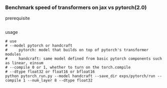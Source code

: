 ### Benchmark speed of transformers on jax vs pytorch(2.0)

prerequisite
```

```

usage
```
# use
# --model pytorch or handcraft
#     pytorch: model that builds on top of pytorch's transformer modules
#     handcraft: same model defined from basic pytorch components such as linear, einsum
# --compile 0 or 1, whether to turn on the torch.compile
# --dtype float32 or float16 or bfloat16
python pytorch_run.py --model handcraft --save_dir exps/pytorch/run --compile 1 --num_layer 8 --dtype float32
```